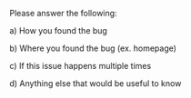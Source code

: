 Please answer the following:

a) How you found the bug

b) Where you found the bug (ex. homepage)

c) If this issue happens multiple times

d) Anything else that would be useful to know
